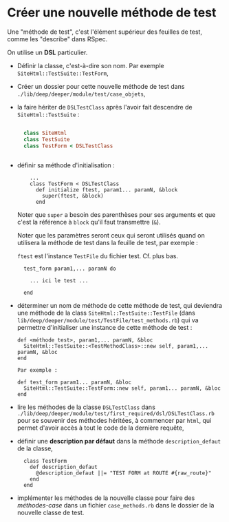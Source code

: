 # Créer une nouvelle méthode de test

Une "méthode de test", c'est l'élément supérieur des feuilles de test, comme les "describe" dans RSpec.

On utilise un **DSL** particulier.

* Définir la classe, c'est-à-dire son nom. Par exemple `SiteHtml::TestSuite::TestForm`,
* Créer un dossier pour cette nouvelle méthode de test dans `./lib/deep/deeper/module/test/case_objets`,
* la faire hériter de `DSLTestClass` après l'avoir fait descendre de `SiteHtml::TestSuite` :

    ~~~ruby
    
      class SiteHtml
      class TestSuite
      class TestForm < DSLTestClass
      
    ~~~
* définir sa méthode d'initialisation :

    
          ...
          class TestForm < DSLTestClass
            def initialize ftest, param1... paramN, &block
              super(ftest, &block)
            end

    
    Noter que `super` a besoin des parenthèses pour ses arguments et que c'est la référence à `block` qu'il faut transmettre (`&`).
    
    Noter que les paramètres seront ceux qui seront utilisés quand on utilisera la méthode de test dans la feuille de test, par exemple :
    
    `ftest` est l'instance `TestFile` du fichier test. Cf. plus bas.
    
    
        test_form param1,... paramN do

          ... ici le test ...
  
        end
    

* déterminer un nom de méthode de cette méthode de test, qui deviendra une méthode de la class `SiteHtml::TestSuite::TestFile` (dans `lib/deep/deeper/module/test/TestFile/test_methods.rb`) qui va permettre d'initialiser une instance de cette méthode de test :

    
      def <méthode test>, param1,... paramN, &bloc
        SiteHtml::TestSuite::<TestMethodClass>::new self, param1,... paramN, &bloc
      end

      Par exemple :
      
      def test_form param1... paramN, &bloc
        SiteHtml::TestSuite::TestForm::new self, param1... paramN, &bloc
      end

* lire les méthodes de la classe `DSLTestClass` dans `./lib/deep/deeper/module/test/first_required/dsl/DSLTestClass.rb` pour se souvenir des méthodes héritées, à commencer par `html`, qui permet d'avoir accès à tout le code de la dernière requête,
* définir une **description par défaut** dans la méthode `description_defaut` de la classe,

        class TestForm
          def description_defaut
            @description_defaut ||= "TEST FORM at ROUTE #{raw_route}"
          end
        end
        
* implémenter les méthodes de la nouvelle classe pour faire des *méthodes-case* dans un fichier `case_methods.rb` dans le dossier de la nouvelle classe de test.
